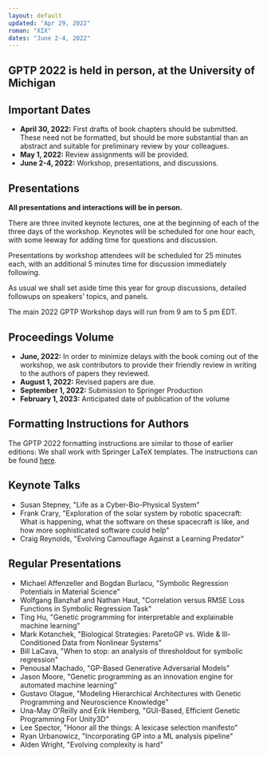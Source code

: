 ```yaml
---
layout: default
updated: "Apr 29, 2022"
roman: "XIX"
dates: "June 2-4, 2022"
---
```


## GPTP 2022 is held in person, at the University of Michigan


## Important Dates

- **April 30, 2022:** First drafts of book chapters should be submitted. These need not be formatted, but should be more substantial than an abstract and suitable for preliminary review by your colleagues.
- **May 1, 2022:** Review assignments will be provided.
- **June 2-4, 2022:** Workshop, presentations, and discussions.

## Presentations
**All presentations and interactions will be in person.**

There are three invited keynote lectures, one at the beginning of each of the three days of the workshop. Keynotes will be scheduled for one hour each, with some
leeway for adding time for questions and discussion. 

Presentations by workshop attendees will be scheduled for 25 minutes each, with an additional 5 minutes time for discussion immediately following.

As usual we shall set aside time this year for group discussions, detailed followups on speakers' topics, and panels.

The main 2022 GPTP Workshop days will run from 9 am to 5 pm EDT. 

## Proceedings Volume

- **June, 2022:** In order to minimize delays with the book coming out of the workshop, we ask contributors to provide their friendly review in writing to the authors of papers they reviewed.  
- **August 1, 2022:** Revised papers are due.
- **September 1, 2022:** Submission to Springer Production
- **February 1, 2023:** Anticipated date of publication of the volume

## Formatting Instructions for Authors

The GPTP 2022 formatting instructions are similar to those of earlier editions: We shall work with Springer LaTeX templates. The instructions can be found [here](https://github.com/banzhaf/GPTP-2021-Chapter-Formatting).



## Keynote Talks

- Susan Stepney, "Life as a Cyber-Bio-Physical System"
- Frank Crary, "Exploration of the solar system by robotic spacecraft: What is happening, what the software on these spacecraft is like, and how more sophisticated software could help"
- Craig Reynolds, "Evolving Camouflage Against a Learning Predator"

## Regular Presentations 

- Michael Affenzeller and Bogdan Burlacu, "Symbolic Regression Potentials in Material Science"
- Wolfgang Banzhaf and Nathan Haut, "Correlation versus RMSE Loss Functions in Symbolic Regression Task"
- Ting Hu, "Genetic programming for interpretable and explainable machine learning"
- Mark Kotanchek, "Biological Strategies: ParetoGP vs. Wide & Ill-Conditioned Data from Nonlinear Systems"
- Bill LaCava, "When to stop: an analysis of thresholdout for symbolic regression"
- Penousal Machado, "GP-Based Generative Adversarial Models"
- Jason Moore, "Genetic programming as an innovation engine for automated machine learning"
- Gustavo Olague, "Modeling Hierarchical Architectures with Genetic Programming and Neuroscience Knowledge"
- Una-May O'Reilly and Erik Hemberg, "GUI-Based, Efficient Genetic Programming For Unity3D"
- Lee Spector, "Honor all the things: A lexicase selection manifesto"
- Ryan Urbanowicz, "Incorporating GP into a ML analysis pipeline"
- Alden Wright, "Evolving complexity is hard"
